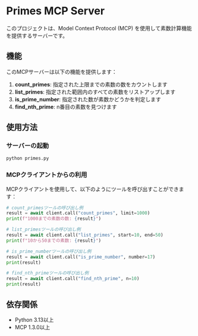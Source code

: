# Primes MCP Server

このプロジェクトは、Model Context Protocol (MCP) を使用して素数計算機能を提供するサーバーです。

## 機能

このMCPサーバーは以下の機能を提供します：

1. **count_primes**: 指定された上限までの素数の数をカウントします
2. **list_primes**: 指定された範囲内のすべての素数をリストアップします
3. **is_prime_number**: 指定された数が素数かどうかを判定します
4. **find_nth_prime**: n番目の素数を見つけます

## 使用方法

### サーバーの起動

```bash
python primes.py
```

### MCPクライアントからの利用

MCPクライアントを使用して、以下のようにツールを呼び出すことができます：

```python
# count_primesツールの呼び出し例
result = await client.call("count_primes", limit=1000)
print(f"1000までの素数の数: {result}")

# list_primesツールの呼び出し例
result = await client.call("list_primes", start=10, end=50)
print(f"10から50までの素数: {result}")

# is_prime_numberツールの呼び出し例
result = await client.call("is_prime_number", number=17)
print(result)

# find_nth_primeツールの呼び出し例
result = await client.call("find_nth_prime", n=10)
print(result)
```

## 依存関係

- Python 3.13以上
- MCP 1.3.0以上
